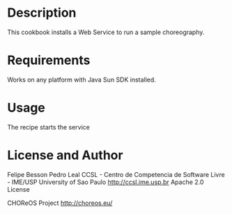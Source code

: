 Description
====

This cookbook installs a Web Service to run a sample choreography.

Requirements
====

Works on any platform with Java Sun SDK installed.

Usage
====

The recipe starts the service

License and Author
====

Felipe Besson
Pedro Leal
CCSL - Centro de Competencia de Software Livre - IME/USP
University of Sao Paulo
http://ccsl.ime.usp.br
Apache 2.0 License

CHOReOS Project
http://choreos.eu/

